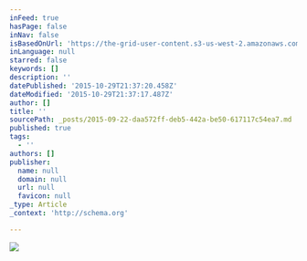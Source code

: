 ```yaml
---
inFeed: true
hasPage: false
inNav: false
isBasedOnUrl: 'https://the-grid-user-content.s3-us-west-2.amazonaws.com/1f0c57de-1b44-41ce-8e98-6a53819d454b.png'
inLanguage: null
starred: false
keywords: []
description: ''
datePublished: '2015-10-29T21:37:20.458Z'
dateModified: '2015-10-29T21:37:17.487Z'
author: []
title: ''
sourcePath: _posts/2015-09-22-daa572ff-deb5-442a-be50-617117c54ea7.md
published: true
tags:
  - ''
authors: []
publisher:
  name: null
  domain: null
  url: null
  favicon: null
_type: Article
_context: 'http://schema.org'

---
```

![](https://the-grid-user-content.s3-us-west-2.amazonaws.com/1f0c57de-1b44-41ce-8e98-6a53819d454b.png)